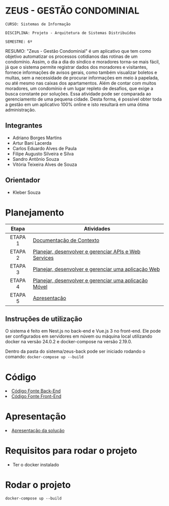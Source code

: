 # ZEUS - GESTÃO CONDOMINIAL

`CURSO: Sistemas de Informação`

`DISCIPLINA: Projeto - Arquitetura de Sistemas Distribuídos`

`SEMESTRE: 6º`

RESUMO: "Zeus - Gestão Condominial" é um aplicativo que tem como objetivo automatizar os processos cotidianos das rotinas de um condomínio. Assim, o dia a dia do síndico e moradores torna-se mais fácil, já que o sistema permite registrar dados dos moradores e visitantes, fornece informações de avisos gerais, como também visualizar boletos e multas, sem a necessidade de procurar informações em meio à papelada, ou até mesmo nas caixas dos apartamentos. Além de contar com muitos moradores, um condomínio é um lugar repleto de desafios, que exige a busca constante por soluções. Essa atividade pode ser comparada ao gerenciamento de uma pequena cidade. Desta forma, é possível obter toda a gestão em um aplicativo 100% online e isto resultará em uma ótima administração.

## Integrantes

* Adriano Borges Martins
* Artur Bani Lacerda
* Carlos Eduardo Alves de Paula
* Filipe Augusto Silveira e Silva
* Sandro Antônio Souza
* Vitória Teixeira Alves de Souza

## Orientador

* Kleber Souza

# Planejamento

| Etapa         | Atividades |
|  :----:   | ----------- |
| ETAPA 1         |[Documentação de Contexto](docs/contexto.md) <br> |
| ETAPA 2         |[Planejar, desenvolver e gerenciar APIs e Web Services](docs/backend-apis.md) <br> |
| ETAPA 3         |[Planejar, desenvolver e gerenciar uma aplicação Web](docs/frontend-web.md) |
| ETAPA 4        |[Planejar, desenvolver e gerenciar uma aplicação Móvel](docs/frontend-mobile.md) <br>  |
| ETAPA 5         | [Apresentação](presentation/README.md) |
## Instruções de utilização

O sistema é feito em Nest.js no back-end e Vue.js 3 no front-end. Ele pode ser configurados em servidores em núvem ou máquina local utilizando docker na versão 24.0.2 e docker-compose na versão 2.19.0.

Dentro da pasta do sistema/zeus-back pode ser iniciado rodando o comando: `docker-compose up --build`

# Código

<li><a href="sistema/zeus-back"> Código Fonte Back-End</a></li>
<li><a href="sistema/zeus-front"> Código Fonte Front-End</a></li>

# Apresentação

<li><a href="presentation/README.md"> Apresentação da solução</a></li>

# Requisitos para rodar o projeto

- Ter o docker instalado

# Rodar o projeto

`docker-compose up --build`
